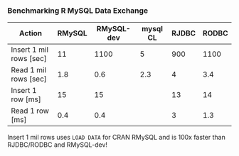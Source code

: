 
### Benchmarking R MySQL Data Exchange


Action                     |  RMySQL | RMySQL-dev | mysql CL | RJDBC | RODBC
---------------------------|---------|------------|----------|-------|-------
Insert 1 mil rows [sec]    |   11    |    1100    |    5     |   900 |  1100
Read 1 mil rows [sec]      |   1.8   |     0.6    |    2.3   |    4  |   3.4
Insert 1 row [ms]          |    15   |    15      |          |  13   |   14
Read 1 row [ms]            |   0.4   |    0.4     |          |   3   |   1.3

Insert 1 mil rows uses `LOAD DATA` for CRAN RMySQL and is 100x faster than
RJDBC/RODBC and RMySQL-dev!


